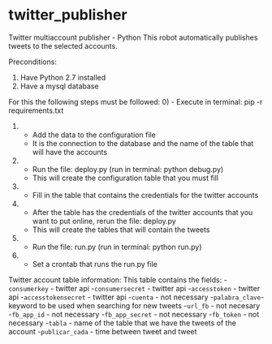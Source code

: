 # twitter_publisher
Twitter multiaccount publisher - Python
This robot automatically publishes tweets to the selected accounts.

Preconditions:
1) Have Python 2.7 installed
2) Have a mysql database

For this the following steps must be followed:
0)  - Execute in terminal: pip -r requirements.txt
1)  - Add the data to the configuration file
    - It is the connection to the database and the name of the table that will have the accounts
2)  - Run the file: deploy.py (run in terminal: python debug.py)
    - This will create the configuration table that you must fill
3)  - Fill in the table that contains the credentials for the twitter accounts
4)  - After the table has the credentials of the twitter accounts that you want to put online, rerun the file: deploy.py
    - This will create the tables that will contain the tweets
5)  - Run the file: run.py (run in terminal: python run.py)
6)  - Set a crontab that runs the run.py file

Twitter account table information:
This table contains the fields:
-`consumerkey` - twitter api
-`consumersecret` - twitter api
-`accesstoken` - twitter api
-`accesstokensecret` - twitter api
-`cuenta` - not necessary
-`palabra_clave`- keyword to be used when searching for new tweets
-`url_fb` - not necesary
-`fb_app_id` - not necessary
-`fb_app_secret` - not necessary
-`fb_token` - not necessary
-`tabla` - name of the table that we have the tweets of the account
-`publicar_cada` - time between tweet and tweet
            
